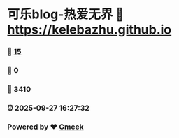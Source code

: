 # 可乐blog-热爱无界 :link: https://kelebazhu.github.io 
### :page_facing_up: [15](https://kelebazhu.github.io/tag.html) 
### :speech_balloon: 0 
### :hibiscus: 3410 
### :alarm_clock: 2025-09-27 16:27:32 
### Powered by :heart: [Gmeek](https://github.com/Meekdai/Gmeek)
